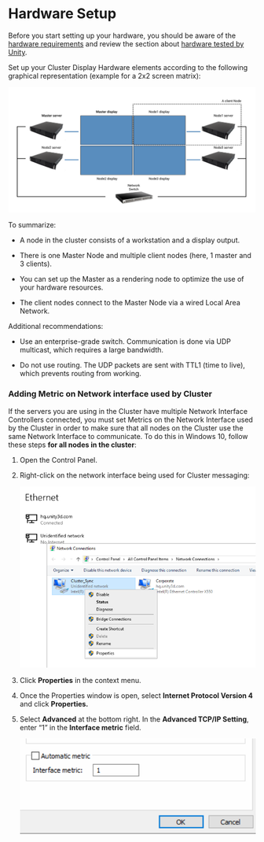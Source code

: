 # Hardware Setup

Before you start setting up your hardware, you should be aware of the [hardware requirements](index.md#hardware) and review the section about [hardware tested by Unity](reference.md#tested-hardware).

Set up your Cluster Display Hardware elements according to the following
graphical representation (example for a 2x2 screen matrix):

![](images/cluster-display-setup-example.png)

To summarize:

-   A node in the cluster consists of a workstation and a display output.

-   There is one Master Node and multiple client nodes (here, 1 master and 3 clients).

-   You can set up the Master as a rendering node to optimize the use of your hardware resources.

-   The client nodes connect to the Master Node via a wired Local Area Network.

Additional recommendations:

-   Use an enterprise-grade switch. Communication is done via UDP multicast, which requires a large bandwidth.

-   Do not use routing. The UDP packets are sent with TTL1 (time to live), which prevents routing from working.

### Adding Metric on Network interface used by Cluster

If the servers you are using in the Cluster have multiple Network Interface Controllers connected, you must set Metrics on the Network Interface used by the Cluster in order to make sure that all nodes on the Cluster use the same Network Interface to communicate. To do this in Windows 10, follow these steps **for all nodes in the cluster**:

1.  Open the Control Panel.

2.  Right-click on the network interface being used for Cluster messaging:

    ![](images/network-interface-properties.png)

3.  Click **Properties** in the context menu.

4.  Once the Properties window is open, select **Internet Protocol Version 4** and click **Properties.**

5.  Select **Advanced** at the bottom right. In the **Advanced TCP/IP Setting**, enter “1” in the **Interface metric** field.

    ![](images/network-interface-metric.png)
